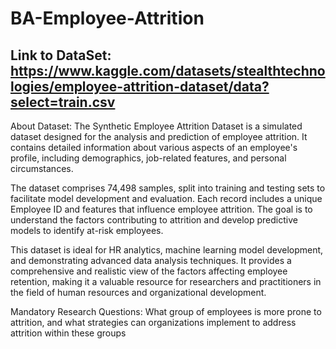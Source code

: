 # BA-Employee-Attrition

**Link to DataSet:** 
https://www.kaggle.com/datasets/stealthtechnologies/employee-attrition-dataset/data?select=train.csv
---
About Dataset:
The Synthetic Employee Attrition Dataset is a simulated dataset designed for the analysis and prediction of employee attrition. It contains detailed information about various aspects of an employee's profile, including demographics, job-related features, and personal circumstances.

The dataset comprises 74,498 samples, split into training and testing sets to facilitate model development and evaluation. Each record includes a unique Employee ID and features that influence employee attrition. The goal is to understand the factors contributing to attrition and develop predictive models to identify at-risk employees.

This dataset is ideal for HR analytics, machine learning model development, and demonstrating advanced data analysis techniques. It provides a comprehensive and realistic view of the factors affecting employee retention, making it a valuable resource for researchers and practitioners in the field of human resources and organizational development.

Mandatory Research Questions: What group of employees is more prone to attrition, and what strategies can organizations implement to address attrition within these groups
